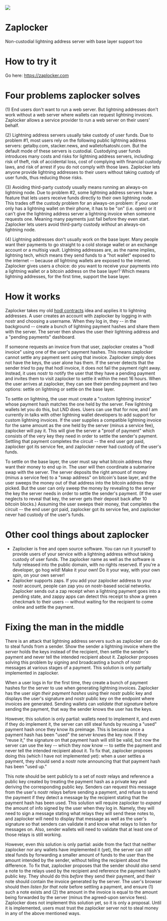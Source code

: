 ![](https://supertestnet.github.io/swap-service/zaplocker-logo.png)

# Zaplocker
Non-custodial lightning address server with base layer support too

# How to try it

Go here: https://zaplocker.com

# Four problems zaplocker solves

(1) End users don't want to run a web server. But lightning addresses don't work without a web server where wallets can request lightning invoices. Zaplocker allows a service provider to run a web server on their users' behalf.

(2) Lightning address servers usually take custody of user funds. Due to problem #1, most users rely on the following public lightning address servers: getalby.com, stacker.news, and walletofsatoshi.com. But the default mode of these servers is custodial. Custodying user funds introduces many costs and risks for lightning address servers, including: risk of theft, risk of accidental loss, cost of complying with financial custody laws, and risk of arrest if you do not comply with those laws. Zaplocker lets anyone provide lightning addresses to their users without taking custody of user funds, thus reducing those risks.

(3) Avoiding third-party custody usually means running an always-on lightning node. Due to problem #2, some lightning address servers have a feature that lets users receive funds directly to their own lightning node. This trades off the custody problem for an always-on problem: if your user only has a lightning wallet on their phone, it has to be "on" (i.e. open) or it can't give the lightning address server a lightning invoice when someone requests one. Meaning many payments just fail before they even start. Zaplocker lets users avoid third-party custody *without* an always-on lightning node.

(4) Lightning addresses don't usually work on the base layer. Many people want their payments to go straight to a cold storage wallet or an exchange account or a multisig vault. Lightning addresses are, as the name implies, lightning tech, which means they send funds to a "hot wallet" exposed to the internet -- because *all* lightning wallets are exposed to the internet. Zaplocker gives users a choice: do you want to receive your payments into a lightning wallet or a bitcoin address on the base layer? Which means lightning addresses, for the first time, support the base layer.

# How it works

Zaplocker takes my old [hodl contracts](https://github.com/supertestnet/hodlcontracts) idea and applies it to lightning addresses. A user creates an account with zaplocker by logging in with nostr and choosing a username. When they log in, they -- in the background -- create a bunch of lightning payment hashes and share them with the server. The server then shows the user their lightning address and a "pending payments" dashboard.

If someone requests an invoice from that user, zaplocker creates a "hodl invoice" using one of the user's payment hashes. This means zaplocker cannot settle any payment sent using that invoice. Zaplocker simply does not have the keys, the user alone has them. If the server detects that the sender *tried* to pay that hodl invoice, it does not fail the payment right away. Instead, it uses nostr to notify the user that they have a pending payment and invites them to visit zaplocker to settle it within the next 16 hours. When the user arrives at zaplocker, they can see their pending payment and two options: settle on lightning or settle on the base layer.

To settle on lightning, the user must create a "custom lightning invoice" whose payment hash matches the one held by the server. Few lightning wallets let you do this, but LND does. Users can use that for now, and I am currently in talks with other lightning wallet developers to add support for custom lightning invoices. If the user supplies a compatible lightning invoice for the same amount as the one held by the server (minus a service fee), zaplocker will pay it. This will give the server a "proof of payment" which consists of the very key they need in order to settle the sender's payment. Settling that payment completes the circuit -- the end user got paid, zaplocker got its service fee, and zaplocker never had custody of the user's funds.

To settle on the base layer, the user must say what bitcoin address they want their money to end up in. The user will then coordinate a submarine swap with the server. The server deposits the right amount of money (minus a service fee) to a "swap address" on bitcoin's base layer, and the user sweeps the money out of that address into the bitcoin address they picked. But the user can only sweep the money by revealing to the server the key the server needs in order to settle the sender's payment. (If the user neglects to reveal that key, the server gets their deposit back after 10 bitcoin blocks.) Assuming the user sweeps their money, that completes the circuit -- the end user got paid, zaplocker got its service fee, and zaplocker never had custody of the user's funds.

# Other cool things about zaplocker

- Zaplocker is free and open source software. You can run it yourself to provide users of your service with a lightning address without taking custody of user funds. The zaplocker name as well as the software is fully released into the public domain, with no rights reserved. If you're a developer, go hog wild! Make it your own! Do it your way, with your own spin, on your own server!
- Zaplocker supports zaps. If you add your zaplocker address to your nostr account, people can zap you on nostr-based social networks. Zaplocker sends out a zap receipt when a lightning payment goes into a pending state, and zappy apps can detect this receipt to show a green checkmark to their users -- without waiting for the recipient to come online and settle the payment.

# Fixing the man in the middle

There is an attack that lightning address servers such as zaplocker can do to steal funds from a sender. Show the sender a lightning invoice where the *server* holds the keys instead of the recipient, then settle the sender's payment and never tell the intended recipient about it. Zaplocker proposes solving this problem by signing and broadcasting a bunch of nostr messages at various stages of a payment. This solution is only partially implemented in zaplocker. 

When a user logs in for the first time, they create a bunch of payment hashes for the server to use when generating lightning invoices. Zaplocker has the user *sign their payment hashes* using their nostr public key and displays the user's signature and nostr public key on the endpoint where invoices are generated. Sending wallets can *validate that signature* before sending the payment, that way the sender knows the user has the keys.

However, this solution is only partial: wallets need to implement it, and even if they do implement it, the server can still steal funds by reusing a "used" payment hash once they know its preimage. This is because once a payment hash has been "used" the server knows the key now. If they "reuse it," the signature on that payment hash will still be valid, but now the server can use the key -- which they now know -- to settle the payment and never tell the intended recipient about it. To fix that, zaplocker proposes doing this (which I have not implemented yet): when a user settles a payment, they should send a nostr note announcing that that payment hash has been "used up."

This note should be sent publicly to a set of nostr relays and reference a public key created by treating the payment hash as a private key and deriving the corresponding public key. Senders can request this message from the user's nostr relays before sending a payment, and refuse to send the payment if they detect a message by the recipient stating that the payment hash has been used. This solution will require zaplocker to *expand* the amount of info signed by the user when they log in. Namely, they will need to sign a message stating what relays they will send these notes to, and zaplocker will need to display that message as well as the user's signature so that senders can validate it and know what relays to listen for messages on. Also, sender wallets will need to validate that at least one of those relays is still working.

However, even *this* solution is only partial: aside from the fact that neither zaplocker nor any wallets have implemented it (yet), the server can *still* steal funds by forwarding a smaller amount of funds to the user than the amount intended by the sender, without telling the recipient about the difference. To fix that, zaplocker proposes that the sender should *also* send a note to the relays used by the recipient and reference the payment hash's public key. They should do this *before* they send their payment, and their note should contain the invoice generated by the server. The user's browser should then *listen for that note* before settling a payment, and ensure (1) such a note exists and (2) the amount in the invoice is equal to the amount being forwarded by the server (minus the agreed-upon service fees). Zaplocker does not implement this solution yet, so it is only a proposal. Until it is implemented, users must trust the zaplocker server not to steal money in any of the above mentioned ways.
